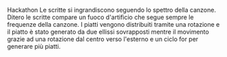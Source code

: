 Hackathon
Le scritte si ingrandiscono seguendo lo spettro della canzone. Ditero le scritte compare un fuoco d'artificio che segue sempre le frequenze della canzone. I piatti vengono distribuiti tramite una rotazione e il piatto è stato generato da due ellissi sovrapposti mentre il movimento grazie ad una rotazione dal centro verso l'esterno e un ciclo for per generare più piatti. 

